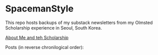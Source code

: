 # SpacemanStyle
This repo hosts backups of my substack newsletters from my Olmsted Scholarship experience in Seoul, South Korea.

<a href="About Me and the Scholarship.pdf">About Me and teh Scholarship</a>

Posts (in reverse chronilogical order):


